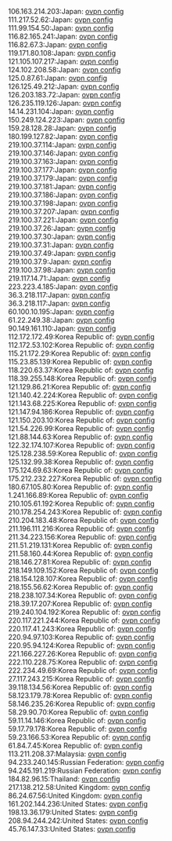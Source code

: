 106.163.214.203:Japan: [ovpn config](vpn/106_163_214_203.ovpn)  
111.217.52.62:Japan: [ovpn config](vpn/111_217_52_62.ovpn)  
111.99.154.50:Japan: [ovpn config](vpn/111_99_154_50.ovpn)  
116.82.165.241:Japan: [ovpn config](vpn/116_82_165_241.ovpn)  
116.82.67.3:Japan: [ovpn config](vpn/116_82_67_3.ovpn)  
119.171.80.108:Japan: [ovpn config](vpn/119_171_80_108.ovpn)  
121.105.107.217:Japan: [ovpn config](vpn/121_105_107_217.ovpn)  
124.102.208.58:Japan: [ovpn config](vpn/124_102_208_58.ovpn)  
125.0.87.61:Japan: [ovpn config](vpn/125_0_87_61.ovpn)  
126.125.49.212:Japan: [ovpn config](vpn/126_125_49_212.ovpn)  
126.203.183.72:Japan: [ovpn config](vpn/126_203_183_72.ovpn)  
126.235.119.126:Japan: [ovpn config](vpn/126_235_119_126.ovpn)  
14.14.231.104:Japan: [ovpn config](vpn/14_14_231_104.ovpn)  
150.249.124.223:Japan: [ovpn config](vpn/150_249_124_223.ovpn)  
159.28.128.28:Japan: [ovpn config](vpn/159_28_128_28.ovpn)  
180.199.127.82:Japan: [ovpn config](vpn/180_199_127_82.ovpn)  
219.100.37.114:Japan: [ovpn config](vpn/219_100_37_114.ovpn)  
219.100.37.146:Japan: [ovpn config](vpn/219_100_37_146.ovpn)  
219.100.37.163:Japan: [ovpn config](vpn/219_100_37_163.ovpn)  
219.100.37.177:Japan: [ovpn config](vpn/219_100_37_177.ovpn)  
219.100.37.179:Japan: [ovpn config](vpn/219_100_37_179.ovpn)  
219.100.37.181:Japan: [ovpn config](vpn/219_100_37_181.ovpn)  
219.100.37.186:Japan: [ovpn config](vpn/219_100_37_186.ovpn)  
219.100.37.198:Japan: [ovpn config](vpn/219_100_37_198.ovpn)  
219.100.37.207:Japan: [ovpn config](vpn/219_100_37_207.ovpn)  
219.100.37.221:Japan: [ovpn config](vpn/219_100_37_221.ovpn)  
219.100.37.26:Japan: [ovpn config](vpn/219_100_37_26.ovpn)  
219.100.37.30:Japan: [ovpn config](vpn/219_100_37_30.ovpn)  
219.100.37.31:Japan: [ovpn config](vpn/219_100_37_31.ovpn)  
219.100.37.49:Japan: [ovpn config](vpn/219_100_37_49.ovpn)  
219.100.37.9:Japan: [ovpn config](vpn/219_100_37_9.ovpn)  
219.100.37.98:Japan: [ovpn config](vpn/219_100_37_98.ovpn)  
219.117.14.71:Japan: [ovpn config](vpn/219_117_14_71.ovpn)  
223.223.4.185:Japan: [ovpn config](vpn/223_223_4_185.ovpn)  
36.3.218.117:Japan: [ovpn config](vpn/36_3_218_117.ovpn)  
36.3.218.117:Japan: [ovpn config](vpn/36_3_218_117.ovpn)  
60.100.10.195:Japan: [ovpn config](vpn/60_100_10_195.ovpn)  
61.22.249.38:Japan: [ovpn config](vpn/61_22_249_38.ovpn)  
90.149.161.110:Japan: [ovpn config](vpn/90_149_161_110.ovpn)  
112.172.172.49:Korea Republic of: [ovpn config](vpn/112_172_172_49.ovpn)  
112.172.53.102:Korea Republic of: [ovpn config](vpn/112_172_53_102.ovpn)  
115.21.172.29:Korea Republic of: [ovpn config](vpn/115_21_172_29.ovpn)  
115.23.85.139:Korea Republic of: [ovpn config](vpn/115_23_85_139.ovpn)  
118.220.63.37:Korea Republic of: [ovpn config](vpn/118_220_63_37.ovpn)  
118.39.255.148:Korea Republic of: [ovpn config](vpn/118_39_255_148.ovpn)  
121.129.86.21:Korea Republic of: [ovpn config](vpn/121_129_86_21.ovpn)  
121.140.42.224:Korea Republic of: [ovpn config](vpn/121_140_42_224.ovpn)  
121.143.68.225:Korea Republic of: [ovpn config](vpn/121_143_68_225.ovpn)  
121.147.94.186:Korea Republic of: [ovpn config](vpn/121_147_94_186.ovpn)  
121.150.203.10:Korea Republic of: [ovpn config](vpn/121_150_203_10.ovpn)  
121.54.226.99:Korea Republic of: [ovpn config](vpn/121_54_226_99.ovpn)  
121.88.144.63:Korea Republic of: [ovpn config](vpn/121_88_144_63.ovpn)  
122.32.174.107:Korea Republic of: [ovpn config](vpn/122_32_174_107.ovpn)  
125.128.238.59:Korea Republic of: [ovpn config](vpn/125_128_238_59.ovpn)  
125.132.99.38:Korea Republic of: [ovpn config](vpn/125_132_99_38.ovpn)  
175.124.69.63:Korea Republic of: [ovpn config](vpn/175_124_69_63.ovpn)  
175.212.232.227:Korea Republic of: [ovpn config](vpn/175_212_232_227.ovpn)  
180.67.105.80:Korea Republic of: [ovpn config](vpn/180_67_105_80.ovpn)  
1.241.166.89:Korea Republic of: [ovpn config](vpn/1_241_166_89.ovpn)  
210.105.61.192:Korea Republic of: [ovpn config](vpn/210_105_61_192.ovpn)  
210.178.254.243:Korea Republic of: [ovpn config](vpn/210_178_254_243.ovpn)  
210.204.183.48:Korea Republic of: [ovpn config](vpn/210_204_183_48.ovpn)  
211.196.111.216:Korea Republic of: [ovpn config](vpn/211_196_111_216.ovpn)  
211.34.223.156:Korea Republic of: [ovpn config](vpn/211_34_223_156.ovpn)  
211.51.219.131:Korea Republic of: [ovpn config](vpn/211_51_219_131.ovpn)  
211.58.160.44:Korea Republic of: [ovpn config](vpn/211_58_160_44.ovpn)  
218.146.27.81:Korea Republic of: [ovpn config](vpn/218_146_27_81.ovpn)  
218.149.109.152:Korea Republic of: [ovpn config](vpn/218_149_109_152.ovpn)  
218.154.128.107:Korea Republic of: [ovpn config](vpn/218_154_128_107.ovpn)  
218.155.56.62:Korea Republic of: [ovpn config](vpn/218_155_56_62.ovpn)  
218.238.107.34:Korea Republic of: [ovpn config](vpn/218_238_107_34.ovpn)  
218.39.17.207:Korea Republic of: [ovpn config](vpn/218_39_17_207.ovpn)  
219.240.104.192:Korea Republic of: [ovpn config](vpn/219_240_104_192.ovpn)  
220.117.221.244:Korea Republic of: [ovpn config](vpn/220_117_221_244.ovpn)  
220.117.41.243:Korea Republic of: [ovpn config](vpn/220_117_41_243.ovpn)  
220.94.97.103:Korea Republic of: [ovpn config](vpn/220_94_97_103.ovpn)  
220.95.94.124:Korea Republic of: [ovpn config](vpn/220_95_94_124.ovpn)  
221.166.227.26:Korea Republic of: [ovpn config](vpn/221_166_227_26.ovpn)  
222.110.228.75:Korea Republic of: [ovpn config](vpn/222_110_228_75.ovpn)  
222.234.49.69:Korea Republic of: [ovpn config](vpn/222_234_49_69.ovpn)  
27.117.243.215:Korea Republic of: [ovpn config](vpn/27_117_243_215.ovpn)  
39.118.134.56:Korea Republic of: [ovpn config](vpn/39_118_134_56.ovpn)  
58.123.179.78:Korea Republic of: [ovpn config](vpn/58_123_179_78.ovpn)  
58.146.235.26:Korea Republic of: [ovpn config](vpn/58_146_235_26.ovpn)  
58.29.90.70:Korea Republic of: [ovpn config](vpn/58_29_90_70.ovpn)  
59.11.14.146:Korea Republic of: [ovpn config](vpn/59_11_14_146.ovpn)  
59.17.79.178:Korea Republic of: [ovpn config](vpn/59_17_79_178.ovpn)  
59.23.166.53:Korea Republic of: [ovpn config](vpn/59_23_166_53.ovpn)  
61.84.7.45:Korea Republic of: [ovpn config](vpn/61_84_7_45.ovpn)  
113.211.208.37:Malaysia: [ovpn config](vpn/113_211_208_37.ovpn)  
94.233.240.145:Russian Federation: [ovpn config](vpn/94_233_240_145.ovpn)  
94.245.191.219:Russian Federation: [ovpn config](vpn/94_245_191_219.ovpn)  
184.82.96.15:Thailand: [ovpn config](vpn/184_82_96_15.ovpn)  
217.138.212.58:United Kingdom: [ovpn config](vpn/217_138_212_58.ovpn)  
86.24.67.56:United Kingdom: [ovpn config](vpn/86_24_67_56.ovpn)  
161.202.144.236:United States: [ovpn config](vpn/161_202_144_236.ovpn)  
198.13.36.179:United States: [ovpn config](vpn/198_13_36_179.ovpn)  
208.94.244.242:United States: [ovpn config](vpn/208_94_244_242.ovpn)  
45.76.147.33:United States: [ovpn config](vpn/45_76_147_33.ovpn)  
